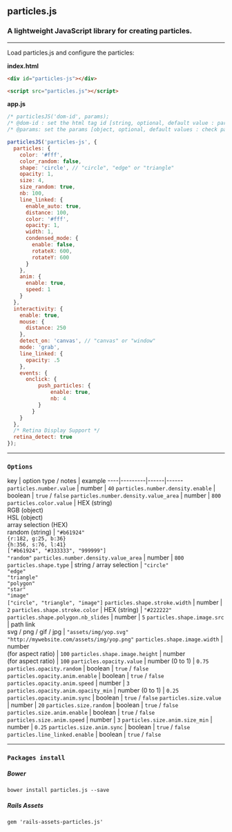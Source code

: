 ## particles.js

### A lightweight JavaScript library for creating particles.

-------------------------------

Load particles.js and configure the particles:

**index.html**
```html
<div id="particles-js"></div>

<script src="particles.js"></script>
```

**app.js**
```javascript
/* particlesJS('dom-id', params);
/* @dom-id : set the html tag id [string, optional, default value : particles-js]
/* @params: set the params [object, optional, default values : check particles.js] */

particlesJS('particles-js', {
  particles: {
    color: '#fff',
    color_random: false,
    shape: 'circle', // "circle", "edge" or "triangle"
    opacity: 1,
    size: 4,
    size_random: true,
    nb: 100,
    line_linked: {
      enable_auto: true,
      distance: 100,
      color: '#fff',
      opacity: 1,
      width: 1,
      condensed_mode: {
        enable: false,
        rotateX: 600,
        rotateY: 600
      }
    },
    anim: {
      enable: true,
      speed: 1
    }
  },
  interactivity: {
    enable: true,
    mouse: {
      distance: 250
    },
    detect_on: 'canvas', // "canvas" or "window"
    mode: 'grab',
    line_linked: {
      opacity: .5
    },
    events: {
      onclick: {
    	  push_particles: {
    		  enable: true,
    		  nb: 4
    	  }
    	}
    }
  },
  /* Retina Display Support */
  retina_detect: true
});
```
-------------------------------

### `Options`

key | option type / notes | example
----|---------|------|------
`particles.number.value` | number | `40`
`particles.number.density.enable` | boolean | `true` / `false` 
`particles.number.density.value_area` | number | `800`
`particles.color.value` | HEX (string) <br /> RGB (object) <br /> HSL (object) <br /> array selection (HEX) <br /> random (string) | `"#b61924"` <br /> `{r:182, g:25, b:36}` <br />  `{h:356, s:76, l:41}` <br /> `["#b61924", "#333333", "999999"]` <br /> `"random"`
`particles.number.density.value_area` | number | `800`
`particles.shape.type` | string / array selection | `"circle"` <br /> `"edge"` <br /> `"triangle"` <br /> `"polygon"` <br /> `"star"` <br /> `"image"` <br /> `["circle", "triangle", "image"]`
`particles.shape.stroke.width` | number | `2`
`particles.shape.stroke.color` | HEX (string) | `"#222222"`
`particles.shape.polygon.nb_slides` | number | `5`
`particles.shape.image.src` | path link <br /> svg / png / gif / jpg | `"assets/img/yop.svg"` <br /> `"http://mywebsite.com/assets/img/yop.png"`
`particles.shape.image.width` | number <br />(for aspect ratio) | `100`
`particles.shape.image.height` | number <br />(for aspect ratio) | `100`
`particles.opacity.value` | number (0 to 1) | `0.75`
`particles.opacity.random` | boolean | `true` / `false` 
`particles.opacity.anim.enable` | boolean | `true` / `false` 
`particles.opacity.anim.speed` | number | `3`
`particles.opacity.anim.opacity_min` | number (0 to 1) | `0.25`
`particles.opacity.anim.sync` | boolean | `true` / `false`
`particles.size.value` | number | `20`
`particles.size.random` | boolean | `true` / `false` 
`particles.size.anim.enable` | boolean | `true` / `false` 
`particles.size.anim.speed` | number | `3`
`particles.size.anim.size_min` | number | `0.25`
`particles.size.anim.sync` | boolean | `true` / `false`
`particles.line_linked.enable` | boolean | `true` / `false`

-------------------------------

### `Packages install`

##### ***Bower***
```
bower install particles.js --save
```

##### ***Rails Assets***
```
gem 'rails-assets-particles.js'
```
